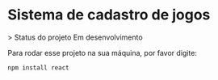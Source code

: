 <h1>Sistema de cadastro de jogos</h1>
> Status do projeto Em desenvolvimento

Para rodar esse projeto na sua máquina, por favor digite:

```
npm install react
```
